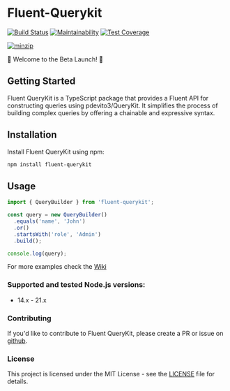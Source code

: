 # Fluent-Querykit

[![Build Status](https://github.com/CLFPosthumus/fluent-querykit/actions/workflows/codecov.yml/badge.svg?branch=main)](https://github.com/CLFPosthumus/fluent-querykit/actions?query=workflow%3ABuild+branch%3Amain)
[![Maintainability](https://api.codeclimate.com/v1/badges/e206d74bcb6c17cd9f49/maintainability)](https://codeclimate.com/github/CLFPosthumus/fluent-querykit/maintainability)
[![Test Coverage](https://api.codeclimate.com/v1/badges/e206d74bcb6c17cd9f49/test_coverage)](https://codeclimate.com/github/CLFPosthumus/fluent-querykit/test_coverage)

[![minzip](https://img.shields.io/bundlejs/size/fluent-querykit)](https://bundlephobia.com/package/fluent-querykit)

🚀 Welcome to the Beta Launch! 🚀

## Getting Started

Fluent QueryKit is a TypeScript package that provides a Fluent API for constructing queries using pdevito3/QueryKit. It simplifies the process of building complex queries by offering a chainable and expressive syntax.

## Installation

Install Fluent QueryKit using npm:

```bash
npm install fluent-querykit
```
## Usage

```typescript
import { QueryBuilder } from 'fluent-querykit';

const query = new QueryBuilder()
  .equals('name', 'John')
  .or()
  .startsWith('role', 'Admin')
  .build();

console.log(query);
```
For more examples check the [Wiki](https://github.com/CLFPosthumus/fluent-querykit/wiki)

### Supported and tested Node.js versions:
- 14.x - 21.x
  
### Contributing

If you'd like to contribute to Fluent QueryKit, please create a PR or issue on [github](https://github.com/CLFPosthumus/fluent-querykit). 

### License

This project is licensed under the MIT License - see the [LICENSE](LICENSE) file for details.

